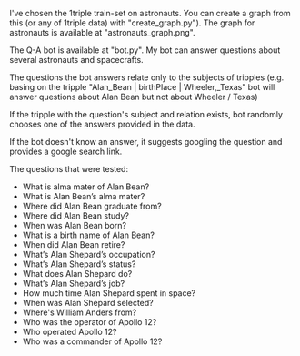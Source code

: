 I've chosen the 1triple train-set on astronauts. You can create a graph from this (or any of 1triple data) with "create_graph.py"). The graph for astronauts is available at "astronauts_graph.png".

The Q-A bot is available at "bot.py". My bot can answer questions about several astronauts and spacecrafts.

The questions the bot answers relate only to the subjects of tripples (e.g. basing on the tripple  "Alan_Bean | birthPlace | Wheeler,_Texas" bot will answer questions about Alan Bean but not about Wheeler / Texas)

If the tripple with the question's subject and relation exists, bot randomly chooses one of the answers provided in the data.

If the bot doesn't know an answer, it suggests googling the question and provides a google search link.

The questions that were tested:

- What is alma mater of Alan Bean?
- What is Alan Bean’s alma mater?
- Where did Alan Bean graduate from?
- Where did Alan Bean study?
- When was Alan Bean born?
- What is a birth name of Alan Bean?
- When did Alan Bean retire?
- What’s Alan Shepard’s occupation?
- What’s Alan Shepard’s status?
- What does Alan Shepard do?
- What’s Alan Shepard’s job?
- How much time Alan Shepard spent in space?
- When was Alan Shepard selected?
- Where's William Anders from?
- Who was the operator of Apollo 12?
- Who operated Apollo 12?
- Who was a commander of Apollo 12?

